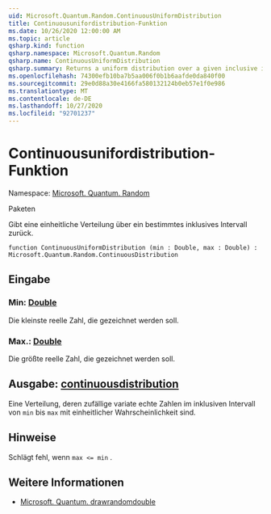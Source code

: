 ```yaml
---
uid: Microsoft.Quantum.Random.ContinuousUniformDistribution
title: Continuousunifordistribution-Funktion
ms.date: 10/26/2020 12:00:00 AM
ms.topic: article
qsharp.kind: function
qsharp.namespace: Microsoft.Quantum.Random
qsharp.name: ContinuousUniformDistribution
qsharp.summary: Returns a uniform distribution over a given inclusive interval.
ms.openlocfilehash: 74300efb10ba7b5aa006f0b1b6aafde0da840f00
ms.sourcegitcommit: 29e0d88a30e4166fa580132124b0eb57e1f0e986
ms.translationtype: MT
ms.contentlocale: de-DE
ms.lasthandoff: 10/27/2020
ms.locfileid: "92701237"
---
```

# <a name="continuousuniformdistribution-function"></a>Continuousunifordistribution-Funktion

Namespace: [Microsoft. Quantum. Random](xref:Microsoft.Quantum.Random)

Paketen [](https://nuget.org/packages/)


Gibt eine einheitliche Verteilung über ein bestimmtes inklusives Intervall zurück.

```qsharp
function ContinuousUniformDistribution (min : Double, max : Double) : Microsoft.Quantum.Random.ContinuousDistribution
```


## <a name="input"></a>Eingabe

### <a name="min--double"></a>Min: [Double](xref:microsoft.quantum.lang-ref.double)

Die kleinste reelle Zahl, die gezeichnet werden soll.


### <a name="max--double"></a>Max.: [Double](xref:microsoft.quantum.lang-ref.double)

Die größte reelle Zahl, die gezeichnet werden soll.



## <a name="output--continuousdistribution"></a>Ausgabe: [continuousdistribution](xref:Microsoft.Quantum.Random.ContinuousDistribution)

Eine Verteilung, deren zufällige variate echte Zahlen im inklusiven Intervall von `min` bis `max` mit einheitlicher Wahrscheinlichkeit sind.

## <a name="remarks"></a>Hinweise

Schlägt fehl, wenn `max <= min` .

## <a name="see-also"></a>Weitere Informationen

- [Microsoft. Quantum. drawrandomdouble](xref:Microsoft.Quantum.DrawRandomDouble)